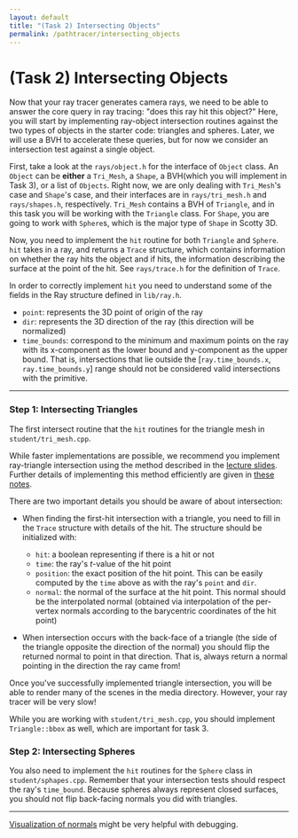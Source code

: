 ```yaml
---
layout: default
title: "(Task 2) Intersecting Objects"
permalink: /pathtracer/intersecting_objects
---
```


# (Task 2) Intersecting Objects

Now that your ray tracer generates camera rays, we need to be able to answer the core query in ray tracing: "does this ray hit this object?" Here, you will start by implementing ray-object intersection routines against the two types of objects in the starter code: triangles and spheres. Later, we will use a BVH to accelerate these queries, but for now we consider an intersection test against a single object.

First, take a look at the `rays/object.h` for the interface of `Object` class. An `Object` can be **either** a `Tri_Mesh`, a `Shape`, a BVH(which you will implement in Task 3), or a list of `Objects`. Right now, we are only dealing with `Tri_Mesh`'s case and `Shape`'s case, and their interfaces are in `rays/tri_mesh.h`  and `rays/shapes.h`, respectively. `Tri_Mesh` contains a BVH of `Triangle`, and in this task you will be working with the `Triangle` class. For `Shape`, you are going to work with `Sphere`s, which is the major type of `Shape` in Scotty 3D. 

Now, you need to implement the `hit` routine for both `Triangle` and `Sphere`. `hit` takes in a ray, and returns a `Trace` structure, which contains information on whether the ray hits the object and if hits, the information describing the surface at the point of the hit. See `rays/trace.h` for the definition of `Trace`.

In order to correctly implement `hit` you need to understand some of the fields in the Ray structure defined in `lib/ray.h`.

* `point`: represents the 3D point of origin of the ray
* `dir`: represents the 3D direction of the ray (this direction will be normalized)
* `time_bounds`: correspond to the minimum and maximum points on the ray with its x-component as the lower bound and y-component as the upper bound. That is, intersections that lie outside the [`ray.time_bounds.x`, `ray.time_bounds.y`]  range should not be considered valid intersections with the primitive.

<!-- One important detail of the Ray structure is that `time_bounds` is a mutable field of the Ray. This means that this fields can be modified by constant member functions such as `Triangle::hit`. When finding the first intersection of a ray and the scene, you almost certainly want to update the ray's `time_bounds` value after finding each hit with scene geometry. By bounding the ray as tightly as possible, your ray tracer will be able to avoid unnecessary tests with scene geometry that is known to not be able to result in a closest hit, resulting in higher performance. -->

---

### **Step 1: Intersecting Triangles**

The first intersect routine that the `hit` routines for the triangle mesh in `student/tri_mesh.cpp`.

While faster implementations are possible, we recommend you implement ray-triangle intersection using the method described in the [lecture slides](http://15462.courses.cs.cmu.edu/fall2017/lecture/acceleratingqueries). Further details of implementing this method efficiently are given in [these notes](ray_triangle_intersection.md).

There are two important details you should be aware of about intersection:

* When finding the first-hit intersection with a triangle, you need to fill in the `Trace` structure with details of the hit. The structure should be initialized with:
    
    * `hit`: a boolean representing if there is a hit or not
    * `time`: the ray's _t_-value of the hit point
    * `position`: the exact position of the hit point. This can be easily computed by the `time` above as with the ray's `point` and `dir`.
    * `normal`: the normal of the surface at the hit point. This normal should be the interpolated normal (obtained via interpolation of the per-vertex normals according to the barycentric coordinates of the hit point)

* When intersection occurs with the back-face of a triangle (the side of the triangle opposite the direction of the normal) you should flip the returned normal to point in that direction. That is, always return a normal pointing in the direction the ray came from!

Once you've successfully implemented triangle intersection, you will be able to render many of the scenes in the media directory. However, your ray tracer will be very slow!

While you are working with `student/tri_mesh.cpp`, you should implement `Triangle::bbox` as well, which are important for task 3.


### **Step 2: Intersecting Spheres**

You also need to implement the `hit` routines for the `Sphere` class in `student/sphapes.cpp`. Remember that your intersection tests should respect the ray's `time_bound`. Because spheres always represent closed surfaces, you should not flip back-facing normals you did with triangles.

---

[Visualization of normals](visualization_of_normals.md) might be very helpful with debugging.
